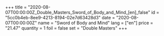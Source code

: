 +++
title = "2020-08-07T00:00:00Z_Double_Masters_Sword_of_Body_and_Mind_[en]_false"
id = "5cc0b4eb-8ee9-4213-8194-02e7d63428d3"
date = "2020-08-07T00:00:00Z"
name = "Sword of Body and Mind"
lang = ["en"]
price = "21.47"
quantity = 1
foil = false
set = "Double Masters"
+++
